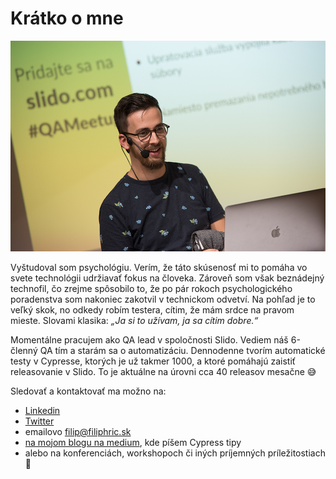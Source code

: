 # Krátko o mne

![](.gitbook/assets/filip-speaker.png)

Vyštudoval som psychológiu. Verím, že táto skúsenosť mi to pomáha vo svete technológii udržiavať fokus na človeka. Zároveň som však beznádejný technofil, čo zrejme spôsobilo to, že po pár rokoch psychologického poradenstva som nakoniec zakotvil v technickom odvetví. Na pohľad je to veľký skok, no odkedy robím testera, cítim, že mám srdce na pravom mieste. Slovami klasika: _„Ja si to užívam, ja sa cítim dobre.“_

Momentálne pracujem ako QA lead v spoločnosti Slido. Vediem náš 6-členný QA tím a starám sa o automatizáciu. Dennodenne tvorím automatické testy v Cypresse, ktorých je už takmer 1000, a ktoré pomáhajú zaistiť releasovanie v Slido. To je aktuálne na úrovni cca 40 releasov mesačne 😅

Sledovať a kontaktovať ma možno na:

* [Linkedin](https://www.linkedin.com/in/filip-hric-11a5b1126/)
* [Twitter](https://twitter.com/filip_hric)
* emailovo [filip@filiphric.sk](mailto:filip@filiphric.sk)
* [na mojom blogu na medium](https://medium.com/@filiphric), kde píšem Cypress tipy
* alebo na konferenciách, workshopoch či iných príjemných príležitostiach 🍻

